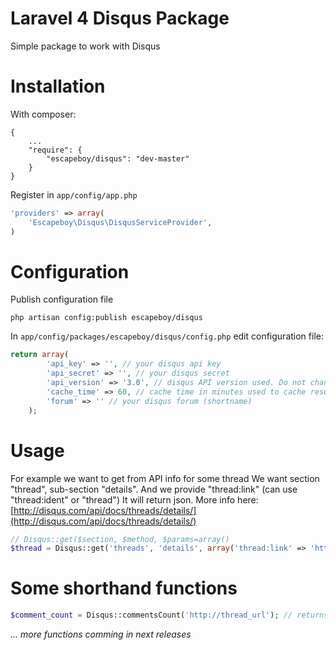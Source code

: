 Laravel 4 Disqus Package
======

Simple package to work with Disqus

Installation
======
With composer:
```
{
    ...
    "require": {
        "escapeboy/disqus": "dev-master"
    }
}
```
Register in `app/config/app.php`
```php
'providers' => array(
    'Escapeboy\Disqus\DisqusServiceProvider',
)
```

Configuration
======
Publish configuration file
```
php artisan config:publish escapeboy/disqus
```
In `app/config/packages/escapeboy/disqus/config.php` edit configuration file:
```php
return array(
		'api_key' => '', // your disqus api key
		'api_secret' => '', // your disqus secret
		'api_version' => '3.0', // disqus API version used. Do not change it
		'cache_time' => 60, // cache time in minutes used to cache results
		'forum'	=> '' // your disqus forum (shortname)
	);
```

Usage
======

For example we want to get from API info for some thread
We want section "thread", sub-section "details". 
And we provide "thread:link" (can use "thread:ident" or "thread")
It will return json.
More info here:
[http://disqus.com/api/docs/threads/details/](http://disqus.com/api/docs/threads/details/)
```php
// Disqus::get($section, $method, $params=array()
$thread = Disqus::get('threads', 'details', array('thread:link' => 'http://thread_url'));
```

Some shorthand functions
======
```php
$comment_count = Disqus::commentsCount('http://thread_url'); // returns integer of comments count for given url
```
*... more functions comming in next releases*


